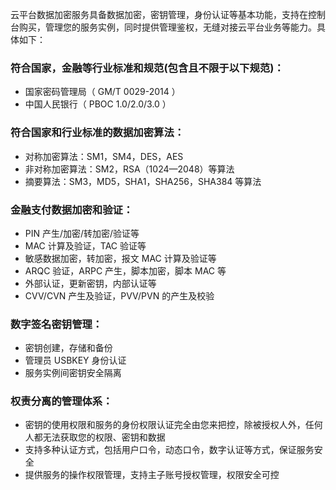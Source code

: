 云平台数据加密服务具备数据加密，密钥管理，身份认证等基本功能，支持在控制台购买，管理您的服务实例，同时提供管理鉴权，无缝对接云平台业务等能力。具体如下：

### 符合国家，金融等行业标准和规范(包含且不限于以下规范)：
- 国家密码管理局（ GM/T 0029-2014 ）
- 中国人民银行（ PBOC 1.0/2.0/3.0 ）

### 符合国家和行业标准的数据加密算法：
- 对称加密算法：SM1，SM4，DES，AES
- 非对称加密算法：SM2，RSA（1024—2048）等算法
- 摘要算法：SM3，MD5，SHA1，SHA256，SHA384 等算法

### 金融支付数据加密和验证：
- PIN 产生/加密/转加密/验证等
- MAC 计算及验证，TAC 验证等
- 敏感数据加密，转加密，报文 MAC 计算及验证等
- ARQC 验证，ARPC 产生，脚本加密，脚本 MAC 等
- 外部认证，更新密钥，内部认证等
- CVV/CVN 产生及验证，PVV/PVN 的产生及校验

### 数字签名密钥管理：
- 密钥创建，存储和备份
- 管理员 USBKEY 身份认证
- 服务实例间密钥安全隔离

### 权责分离的管理体系：
- 密钥的使用权限和服务的身份权限认证完全由您来把控，除被授权人外，任何人都无法获取您的权限、密钥和数据
- 支持多种认证方式，包括用户口令，动态口令，数字认证等方式，保证服务安全
- 提供服务的操作权限管理，支持主子账号授权管理，权限安全可控
